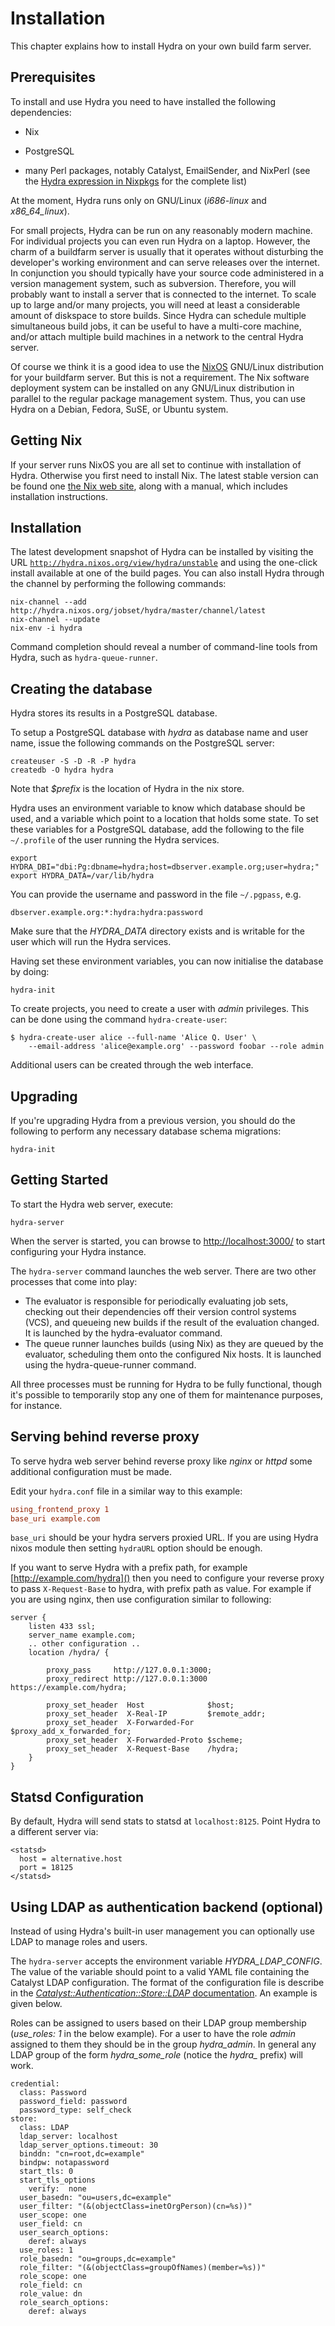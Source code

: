 Installation
============

This chapter explains how to install Hydra on your own build farm
server.

Prerequisites
-------------

To install and use Hydra you need to have installed the following
dependencies:

-   Nix

-   PostgreSQL

-   many Perl packages, notably Catalyst, EmailSender, and NixPerl (see
    the [Hydra expression in
    Nixpkgs](https://github.com/NixOS/hydra/blob/master/release.nix) for
    the complete list)

At the moment, Hydra runs only on GNU/Linux (*i686-linux* and
*x86\_64\_linux*).

For small projects, Hydra can be run on any reasonably modern machine.
For individual projects you can even run Hydra on a laptop. However, the
charm of a buildfarm server is usually that it operates without
disturbing the developer\'s working environment and can serve releases
over the internet. In conjunction you should typically have your source
code administered in a version management system, such as subversion.
Therefore, you will probably want to install a server that is connected
to the internet. To scale up to large and/or many projects, you will
need at least a considerable amount of diskspace to store builds. Since
Hydra can schedule multiple simultaneous build jobs, it can be useful to
have a multi-core machine, and/or attach multiple build machines in a
network to the central Hydra server.

Of course we think it is a good idea to use the
[NixOS](http://nixos.org/nixos) GNU/Linux distribution for your
buildfarm server. But this is not a requirement. The Nix software
deployment system can be installed on any GNU/Linux distribution in
parallel to the regular package management system. Thus, you can use
Hydra on a Debian, Fedora, SuSE, or Ubuntu system.

Getting Nix
-----------

If your server runs NixOS you are all set to continue with installation
of Hydra. Otherwise you first need to install Nix. The latest stable
version can be found one [the Nix web
site](http://nixos.org/nix/download.html), along with a manual, which
includes installation instructions.

Installation
------------

The latest development snapshot of Hydra can be installed by visiting
the URL
[`http://hydra.nixos.org/view/hydra/unstable`](http://hydra.nixos.org/view/hydra/unstable)
and using the one-click install available at one of the build pages. You
can also install Hydra through the channel by performing the following
commands:

    nix-channel --add http://hydra.nixos.org/jobset/hydra/master/channel/latest
    nix-channel --update
    nix-env -i hydra

Command completion should reveal a number of command-line tools from
Hydra, such as `hydra-queue-runner`.

Creating the database
---------------------

Hydra stores its results in a PostgreSQL database.

To setup a PostgreSQL database with *hydra* as database name and user
name, issue the following commands on the PostgreSQL server:

```console
createuser -S -D -R -P hydra
createdb -O hydra hydra
```

Note that *\$prefix* is the location of Hydra in the nix store.

Hydra uses an environment variable to know which database should be
used, and a variable which point to a location that holds some state. To
set these variables for a PostgreSQL database, add the following to the
file `~/.profile` of the user running the Hydra services.

```console
export HYDRA_DBI="dbi:Pg:dbname=hydra;host=dbserver.example.org;user=hydra;"
export HYDRA_DATA=/var/lib/hydra
```

You can provide the username and password in the file `~/.pgpass`, e.g.

```
dbserver.example.org:*:hydra:hydra:password
```

Make sure that the *HYDRA\_DATA* directory exists and is writable for
the user which will run the Hydra services.

Having set these environment variables, you can now initialise the
database by doing:

```console
hydra-init
```

To create projects, you need to create a user with *admin* privileges.
This can be done using the command `hydra-create-user`:

```console
$ hydra-create-user alice --full-name 'Alice Q. User' \
    --email-address 'alice@example.org' --password foobar --role admin
```

Additional users can be created through the web interface.

Upgrading
---------

If you\'re upgrading Hydra from a previous version, you should do the
following to perform any necessary database schema migrations:

```console
hydra-init
```

Getting Started
---------------

To start the Hydra web server, execute:

```console
hydra-server
```

When the server is started, you can browse to [http://localhost:3000/]()
to start configuring your Hydra instance.

The `hydra-server` command launches the web server. There are two other
processes that come into play:

-   The
    evaluator
    is responsible for periodically evaluating job sets, checking out
    their dependencies off their version control systems (VCS), and
    queueing new builds if the result of the evaluation changed. It is
    launched by the
    hydra-evaluator
    command.
-   The
    queue runner
    launches builds (using Nix) as they are queued by the evaluator,
    scheduling them onto the configured Nix hosts. It is launched using
    the
    hydra-queue-runner
    command.

All three processes must be running for Hydra to be fully functional,
though it\'s possible to temporarily stop any one of them for
maintenance purposes, for instance.

Serving behind reverse proxy
----------------------------

To serve hydra web server behind reverse proxy like *nginx* or *httpd*
some additional configuration must be made.

Edit your `hydra.conf` file in a similar way to this example:

```conf
using_frontend_proxy 1
base_uri example.com
```

`base_uri` should be your hydra servers proxied URL. If you are using
Hydra nixos module then setting `hydraURL` option should be enough.

If you want to serve Hydra with a prefix path, for example
[http://example.com/hydra]() then you need to configure your reverse
proxy to pass `X-Request-Base` to hydra, with prefix path as value. For
example if you are using nginx, then use configuration similar to
following:

    server {
        listen 433 ssl;
        server_name example.com;
        .. other configuration ..
        location /hydra/ {

            proxy_pass     http://127.0.0.1:3000;
            proxy_redirect http://127.0.0.1:3000 https://example.com/hydra;

            proxy_set_header  Host              $host;
            proxy_set_header  X-Real-IP         $remote_addr;
            proxy_set_header  X-Forwarded-For   $proxy_add_x_forwarded_for;
            proxy_set_header  X-Forwarded-Proto $scheme;
            proxy_set_header  X-Request-Base    /hydra;
        }
    }

Statsd Configuration
--------------------

By default, Hydra will send stats to statsd at `localhost:8125`. Point Hydra to a different server via:

```
<statsd>
  host = alternative.host
  port = 18125
</statsd>
```

Using LDAP as authentication backend (optional)
-----------------------------------------------

Instead of using Hydra\'s built-in user management you can optionally
use LDAP to manage roles and users.

The `hydra-server` accepts the environment variable
*HYDRA\_LDAP\_CONFIG*. The value of the variable should point to a valid
YAML file containing the Catalyst LDAP configuration. The format of the
configuration file is describe in the
[*Catalyst::Authentication::Store::LDAP*
documentation](https://metacpan.org/pod/Catalyst::Authentication::Store::LDAP#CONFIGURATION-OPTIONS).
An example is given below.

Roles can be assigned to users based on their LDAP group membership
(*use\_roles: 1* in the below example). For a user to have the role
*admin* assigned to them they should be in the group *hydra\_admin*. In
general any LDAP group of the form *hydra\_some\_role* (notice the
*hydra\_* prefix) will work.

    credential:
      class: Password
      password_field: password
      password_type: self_check
    store:
      class: LDAP
      ldap_server: localhost
      ldap_server_options.timeout: 30
      binddn: "cn=root,dc=example"
      bindpw: notapassword
      start_tls: 0
      start_tls_options
        verify:  none
      user_basedn: "ou=users,dc=example"
      user_filter: "(&(objectClass=inetOrgPerson)(cn=%s))"
      user_scope: one
      user_field: cn
      user_search_options:
        deref: always
      use_roles: 1
      role_basedn: "ou=groups,dc=example"
      role_filter: "(&(objectClass=groupOfNames)(member=%s))"
      role_scope: one
      role_field: cn
      role_value: dn
      role_search_options:
        deref: always
